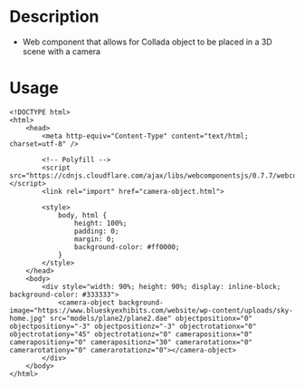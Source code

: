 # Description

- Web component that allows for Collada object to be placed in a 3D scene with a camera

# Usage

	<!DOCTYPE html>
	<html>
		<head>
			<meta http-equiv="Content-Type" content="text/html; charset=utf-8" />
	
			<!-- Polyfill -->
			<script src="https://cdnjs.cloudflare.com/ajax/libs/webcomponentsjs/0.7.7/webcomponents.min.js"></script>
			<link rel="import" href="camera-object.html">
	
			<style>
				body, html {
					height: 100%;
					padding: 0;
					margin: 0;
					background-color: #ff0000;
				}
			</style>
		</head>
		<body>
			<div style="width: 90%; height: 90%; display: inline-block; background-color: #333333">
				<camera-object background-image="https://www.blueskyexhibits.com/website/wp-content/uploads/sky-home.jpg" src="models/plane2/plane2.dae" objectpositionx="0" objectpositiony="-3" objectpositionz="-3" objectrotationx="0" objectrotationy="45" objectrotationz="0" camerapositionx="0" camerapositiony="0" camerapositionz="30" camerarotationx="0" camerarotationy="0" camerarotationz="0"></camera-object>
			</div>
		</body>
	</html>